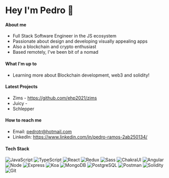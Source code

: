 # Hey I'm Pedro 👋

#### About me 

- Full Stack Software Engineer in the JS ecosystem
- Passionate about design and developing visually appealing apps
- Also a blockchain and crypto enthusiast
- Based remotely, I've been bit of a nomad

#### What I'm up to

- Learning more about Blockchain development, web3 and solidity!

#### Latest Projects

- Zims - https://github.com/ehp2021/zims
- Juicy - 
- Schlepper

#### How to reach me
- Email: pedrotr@hotmail.com
- LinkedIn: https://www.linkedin.com/in/pedro-ramos-2ab250134/

#### Tech Stack
<p>
  <img alt="JavaScript" src="https://img.shields.io/badge/JavaScript-F7DF1E?style=for-the-badge&logo=javascript&logoColor=black" />
  <img alt="TypeScript" src="https://img.shields.io/badge/-TypeScript-007ACC?style=for-the-badge&logo=typescript&logoColor=white" />
  <img alt="React" src="https://img.shields.io/badge/-React-45b8d8?style=for-the-badge&logo=react&logoColor=white" />
 
  <img alt="Redux" src="https://img.shields.io/badge/-Redux-764ABC?style=for-the-badge&logo=redux&logoColor=white" />
  <img alt="Sass" src="https://img.shields.io/badge/-Sass-CC6699?style=for-the-badge&logo=sass&logoColor=white" />
  <img alt="ChakraUI" src="https://img.shields.io/badge/Chakra--UI-319795?style=for-the-badge&logo=chakra-ui&logoColor=white" />
  <img alt="Angular" src="https://img.shields.io/badge/Angular-DD0031?logo=angular&amp;logoColor=white&amp;style=for-the-badge">
  <img alt="Node" src="https://img.shields.io/badge/-Node-43853d?style=for-the-badge&logo=Node.js&logoColor=white" />
  <img alt="Express" src="https://img.shields.io/badge/Express-404D59?style=for-the-badge&logo=express&logoColor=white" />
  <img alt="Koa" src="https://img.shields.io/badge/-Koa-33333d?style=for-the-badge&logo=kaggle&logoColor=white" />
  <img alt="MongoDB" src="https://img.shields.io/badge/-MongoDB-13aa52?style=for-the-badge&logo=mongodb&logoColor=white" />
  <img alt="PostgreSQL" src="https://img.shields.io/badge/PostgreSQL-316192?style=for-the-badge&logo=postgresql&logoColor=white" />
<!--   <img alt="Firebasae" src="https://img.shields.io/badge/firebase-ffca28?style=for-the-badge&logo=firebase&logoColor=black" /> -->
  <img alt="Postman" src="https://img.shields.io/badge/Postman-FF6C37?style=for-the-badge&logo=Postman&logoColor=white" />
<!--   <img alt="Chai" src="https://img.shields.io/badge/chai-A30701?style=for-the-badge&logo=chai&logoColor=white" /> -->
<!--   <img alt="HTML" src="https://img.shields.io/badge/HTML5-E34F26?style=for-the-badge&logo=html5&logoColor=white" /> -->
<!--   <img alt="CSS" src="https://img.shields.io/badge/CSS3-1572B6?style=for-the-badge&logo=css3&logoColor=white" /> -->
  <img alt="Solidity" src="https://img.shields.io/badge/Solidity-e6e6e6?style=for-the-badge&logo=solidity&logoColor=black" />
  <img alt="Git" src="https://img.shields.io/badge/-Git-F05032?style=for-the-badge&logo=git&logoColor=white" />  
</p>



